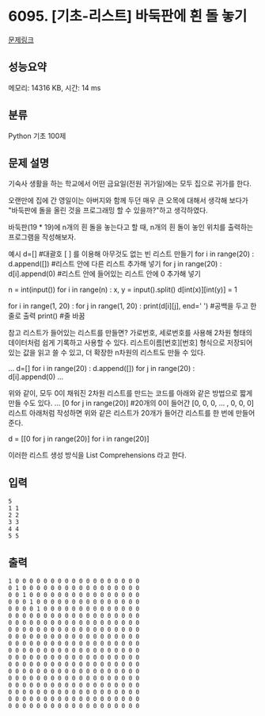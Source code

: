 # 6095. [기초-리스트] 바둑판에 흰 돌 놓기

[문제링크](https://codeup.kr/problem.php?id=6095)

## 성능요약

메모리: 14316 KB, 시간: 14 ms

## 분류

Python 기초 100제

## 문제 설명

기숙사 생활을 하는 학교에서 어떤 금요일(전원 귀가일)에는 모두 집으로 귀가를 한다.

오랜만에 집에 간 영일이는 아버지와 함께 두던 매우 큰 오목에 대해서 생각해 보다가
"바둑판에 돌을 올린 것을 프로그래밍 할 수 있을까?"하고 생각하였다.

바둑판(19 * 19)에 n개의 흰 돌을 놓는다고 할 때,
n개의 흰 돌이 놓인 위치를 출력하는 프로그램을 작성해보자.

예시
d=[]                        #대괄호 [ ] 를 이용해 아무것도 없는 빈 리스트 만들기
for i in range(20) :
  d.append([])         #리스트 안에 다른 리스트 추가해 넣기
  for j in range(20) : 
    d[i].append(0)    #리스트 안에 들어있는 리스트 안에 0 추가해 넣기

n = int(input())
for i in range(n) :
  x, y = input().split()
  d[int(x)][int(y)] = 1

for i in range(1, 20) :
  for j in range(1, 20) : 
    print(d[i][j], end=' ')    #공백을 두고 한 줄로 출력
  print()                          #줄 바꿈

참고
리스트가 들어있는 리스트를 만들면?
가로번호, 세로번호를 사용해 2차원 형태의 데이터처럼 쉽게 기록하고 사용할 수 있다.
리스트이름[번호][번호] 형식으로 저장되어있는 값을 읽고 쓸 수 있고, 더 확장한 n차원의 리스트도 만들 수 있다.

...
d=[]
for i in range(20) : 
  d.append([])
  for j in range(20) :  
    d[i].append(0)
... 

위와 같이, 모두 0이 채워진 2차원 리스트를 만드는 코드를 아래와 같은 방법으로 짧게 만들 수도 있다.
... [0 for j in range(20)]  #20개의 0이 들어간 [0, 0, 0, ... , 0, 0, 0] 리스트 
아래처럼 작성하면 위와 같은 리스트가 20개가 들어간 리스트를 한 번에 만들어 준다.

d = [[0 for j in range(20)] for i in range(20)]

이러한 리스트 생성 방식을 List Comprehensions 라고 한다.

## 입력

```
5
1 1
2 2
3 3
4 4
5 5
```

## 출력

```
1 0 0 0 0 0 0 0 0 0 0 0 0 0 0 0 0 0 0
0 1 0 0 0 0 0 0 0 0 0 0 0 0 0 0 0 0 0
0 0 1 0 0 0 0 0 0 0 0 0 0 0 0 0 0 0 0
0 0 0 1 0 0 0 0 0 0 0 0 0 0 0 0 0 0 0
0 0 0 0 1 0 0 0 0 0 0 0 0 0 0 0 0 0 0
0 0 0 0 0 0 0 0 0 0 0 0 0 0 0 0 0 0 0
0 0 0 0 0 0 0 0 0 0 0 0 0 0 0 0 0 0 0
0 0 0 0 0 0 0 0 0 0 0 0 0 0 0 0 0 0 0
0 0 0 0 0 0 0 0 0 0 0 0 0 0 0 0 0 0 0
0 0 0 0 0 0 0 0 0 0 0 0 0 0 0 0 0 0 0
0 0 0 0 0 0 0 0 0 0 0 0 0 0 0 0 0 0 0
0 0 0 0 0 0 0 0 0 0 0 0 0 0 0 0 0 0 0
0 0 0 0 0 0 0 0 0 0 0 0 0 0 0 0 0 0 0
0 0 0 0 0 0 0 0 0 0 0 0 0 0 0 0 0 0 0
0 0 0 0 0 0 0 0 0 0 0 0 0 0 0 0 0 0 0
0 0 0 0 0 0 0 0 0 0 0 0 0 0 0 0 0 0 0
0 0 0 0 0 0 0 0 0 0 0 0 0 0 0 0 0 0 0
0 0 0 0 0 0 0 0 0 0 0 0 0 0 0 0 0 0 0
0 0 0 0 0 0 0 0 0 0 0 0 0 0 0 0 0 0 0
```